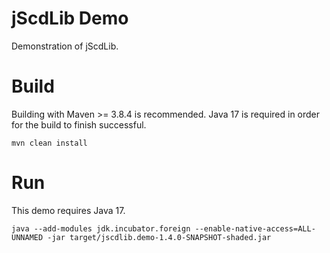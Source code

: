 # jScdLib Demo
Demonstration of jScdLib.

# Build
Building with Maven >= 3.8.4 is recommended. Java 17 is required in order for the build to finish successful.  
  
`mvn clean install`

# Run
This demo requires Java 17.  

```
java --add-modules jdk.incubator.foreign --enable-native-access=ALL-UNNAMED -jar target/jscdlib.demo-1.4.0-SNAPSHOT-shaded.jar
```
